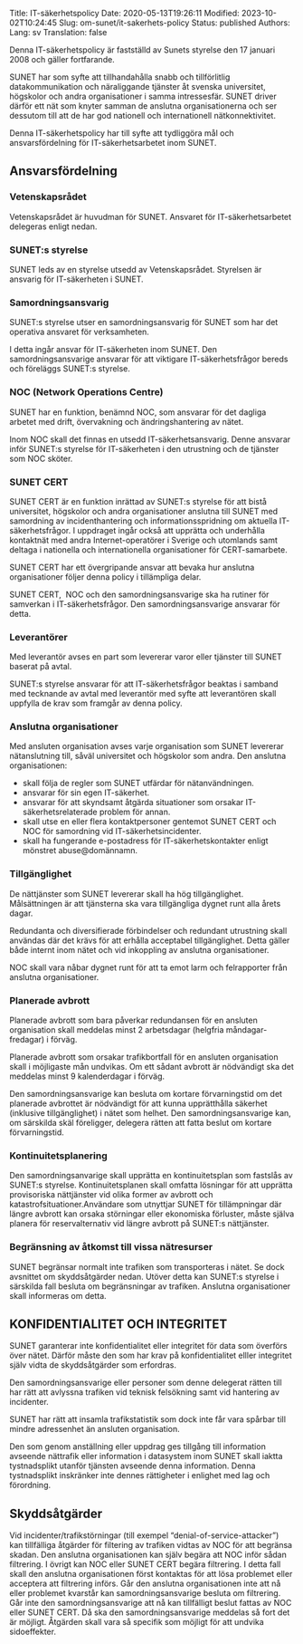 Title: IT-säkerhetspolicy
Date: 2020-05-13T19:26:11
Modified: 2023-10-02T10:24:45
Slug: om-sunet/it-sakerhets-policy
Status: published
Authors: 
Lang: sv
Translation: false

Denna IT-säkerhetspolicy är fastställd av Sunets styrelse den 17 januari 2008 och gäller fortfarande.


SUNET har som syfte att tillhandahålla snabb och tillförlitlig datakommunikation och näraliggande tjänster åt svenska universitet, högskolor och andra organisationer i samma intressesfär. SUNET driver därför ett nät som knyter samman de anslutna organisationerna och ser dessutom till att de har god nationell och internationell nätkonnektivitet.


Denna IT-säkerhetspolicy har till syfte att tydliggöra mål och ansvarsfördelning för IT-säkerhetsarbetet inom SUNET.


Ansvarsfördelning
-----------------


### Vetenskapsrådet


Vetenskapsrådet är huvudman för SUNET. Ansvaret för IT-säkerhetsarbetet delegeras enligt nedan.


### SUNET:s styrelse


SUNET leds av en styrelse utsedd av Vetenskapsrådet. Styrelsen är ansvarig för IT-säkerheten i SUNET.


### Samordningsansvarig


SUNET:s styrelse utser en samordningsansvarig för SUNET som har det operativa ansvaret för verksamheten.  

I detta ingår ansvar för IT-säkerheten inom SUNET. Den samordningsansvarige ansvarar för att viktigare IT-säkerhetsfrågor bereds och föreläggs SUNET:s styrelse.


### NOC (Network Operations Centre)


SUNET har en funktion, benämnd NOC, som ansvarar för det dagliga arbetet med drift, övervakning och ändringshantering av nätet.  

Inom NOC skall det finnas en utsedd IT-säkerhetsansvarig. Denne ansvarar inför SUNET:s styrelse för IT-säkerheten i den utrustning och de tjänster som NOC sköter.


### SUNET CERT


SUNET CERT är en funktion inrättad av SUNET:s styrelse för att bistå universitet, högskolor och andra organisationer anslutna till SUNET med samordning av incidenthantering och informationsspridning om aktuella IT-säkerhetsfrågor. I uppdraget ingår också att upprätta och underhålla kontaktnät med andra Internet-operatörer i Sverige och utomlands samt deltaga i nationella och internationella organisationer för CERT-samarbete.  

SUNET CERT har ett övergripande ansvar att bevaka hur anslutna organisationer följer denna policy i tillämpliga delar.  

SUNET CERT,  NOC och den samordningsansvarige ska ha rutiner för samverkan i IT-säkerhetsfrågor. Den samordningsansvarige ansvarar för detta.


### Leverantörer


Med leverantör avses en part som levererar varor eller tjänster till SUNET baserat på avtal.  

SUNET:s styrelse ansvarar för att IT-säkerhetsfrågor beaktas i samband med tecknande av avtal med leverantör med syfte att leverantören skall uppfylla de krav som framgår av denna policy.


### Anslutna organisationer


Med ansluten organisation avses varje organisation som SUNET levererar nätanslutning till, såväl universitet och högskolor som andra. Den anslutna organisationen:


* skall följa de regler som SUNET utfärdar för nätanvändningen.
* ansvarar för sin egen IT-säkerhet.
* ansvarar för att skyndsamt åtgärda situationer som orsakar IT-säkerhetsrelaterade problem för annan.
* skall utse en eller flera kontaktpersoner gentemot SUNET CERT och NOC för samordning vid IT-säkerhetsincidenter.
* skall ha fungerande e-postadress för IT-säkerhetskontakter enligt mönstret abuse@domännamn.


### Tillgänglighet


De nättjänster som SUNET levererar skall ha hög tillgänglighet. Målsättningen är att tjänsterna ska vara tillgängliga dygnet runt alla årets dagar.  

Redundanta och diversifierade förbindelser och redundant utrustning skall användas där det krävs för att erhålla acceptabel tillgänglighet. Detta gäller både internt inom nätet och vid inkoppling av anslutna organisationer.


NOC skall vara nåbar dygnet runt för att ta emot larm och felrapporter från anslutna organisationer.


### Planerade avbrott


Planerade avbrott som bara påverkar redundansen för en ansluten organisation skall meddelas minst 2 arbetsdagar (helgfria måndagar-fredagar) i förväg.  

Planerade avbrott som orsakar trafikbortfall för en ansluten organisation skall i möjligaste mån undvikas. Om ett sådant avbrott är nödvändigt ska det meddelas minst 9 kalenderdagar i förväg.


Den samordningsansvarige kan besluta om kortare förvarningstid om det planerade avbrottet är nödvändigt för att kunna upprätthålla säkerhet (inklusive tillgänglighet) i nätet som helhet. Den samordningsansvarige kan, om särskilda skäl föreligger, delegera rätten att fatta beslut om kortare förvarningstid.


### Kontinuitetsplanering


Den samordningsanvarige skall upprätta en kontinuitetsplan som fastslås av SUNET:s styrelse. Kontinuitetsplanen skall omfatta lösningar för att upprätta provisoriska nättjänster vid olika former av avbrott och katastrofsituationer.Användare som utnyttjar SUNET för tillämpningar där längre avbrott kan orsaka störningar eller ekonomiska förluster, måste själva planera för reservalternativ vid längre avbrott på SUNET:s nättjänster.


### Begränsning av åtkomst till vissa nätresurser


SUNET begränsar normalt inte trafiken som transporteras i nätet. Se dock avsnittet om skyddsåtgärder nedan. Utöver detta kan SUNET:s styrelse i särskilda fall besluta om begränsningar av trafiken. Anslutna organisationer skall informeras om detta.


KONFIDENTIALITET OCH INTEGRITET
-------------------------------


SUNET garanterar inte konfidentialitet eller integritet för data som överförs över nätet. Därför måste den som har krav på konfidentialitet elller integritet själv vidta de skyddsåtgärder som erfordras.


Den samordningsansvarige eller personer som denne delegerat rätten till har rätt att avlyssna trafiken vid teknisk felsökning samt vid hantering av incidenter.  

SUNET har rätt att insamla trafikstatistik som dock inte får vara spårbar till mindre adressenhet än ansluten organisation.


Den som genom anställning eller uppdrag ges tillgång till information avseende nättrafik eller information i datasystem inom SUNET skall iaktta tystnadsplikt utanför tjänsten avseende denna information. Denna tystnadsplikt inskränker inte dennes rättigheter i enlighet med lag och förordning.


Skyddsåtgärder
--------------


Vid incidenter/trafikstörningar (till exempel “denial-of-service-attacker”) kan tillfälliga åtgärder för filtering av trafiken vidtas av NOC för att begränsa skadan. Den anslutna organisationen kan själv begära att NOC inför sådan filtrering. I övrigt kan NOC eller SUNET CERT begära filtrering. I detta fall skall den anslutna organisationen först kontaktas för att lösa problemet eller acceptera att filtrering införs. Går den anslutna organisationen inte att nå eller problemet kvarstår kan samordningsansvarige besluta om filtrering. Går inte den samordningsansvarige att nå kan tillfälligt beslut fattas av NOC eller SUNET CERT. Då ska den samordningsansvarige meddelas så fort det är möjligt. Åtgärden skall vara så specifik som möjligt för att undvika sidoeffekter.


 


